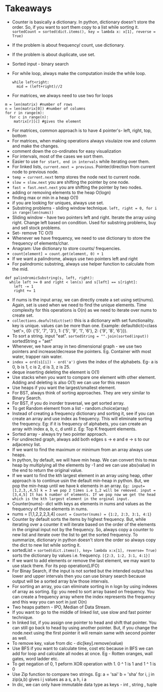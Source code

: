 # Takeaways

- Counter is basically a dictionary. In python, dictionary doesn't store the order. So, if you want to sort them copy to a list while sorting it. `sortedCount = sorted(dict.items(), key = lambda x: x[1], reverse = True)`
- If the problem is about frequency/ count, use dictionary.
- If the problem is about duplicate, use set.
- Sorted input - binary search
- For while loop, always make the computation inside the while loop.

  ```
  while left<right:
    mid = (left+right)//2
  ```

- For matrices, we always need to use two for loops

```
m = len(matrix) #number of rows
n = len(matrix[0]) #number of columns
for r in range(m):
  for c in range(n):
    matrix[r][c] #gives the element
```

- For matrices, common approach is to have 4 pointer's- left, right, top, bottom
- For matrices, when making operations always visulaize row and column and make the changes.
- comment down the co-ordinates for easy visualization
- For intervals, most of the cases we sort them. 
- Easier to use `for start, end in intervals` while iterating over them. 
- For linked lists, `current.next = previous`. Pointer/direction from current node to previous node.
- `temp = current.next` temp stores the node next to current node. 
- `slow = slow.next` you are shifting the pointer by one node. 
- `fast = fast.next.next` you are shifting the pointer by two nodes. 
- adding or removing elements to the heap O(logn)
- finding max or min in a heap O(1)
- if you are looking for uniques, always use set. 
- Substring problems - sliding window technique. `left, right = 0, for i in range(len(nums))`
- Sliding window - have two pointers left and right. Iterate the array using right. Change left based on condition. Used for substring problems, buy and sell stock problems.
- Set- remove TC O(1)
- Whenever we have frequency, we need to use dictionary to store the frequency of elements/char.
- Anagram: Use dictionary to store counts/ frequencies. 
- `count[element] = count.get(element, 0) + 1`
- If we want a palindrome, always use two pointers left and right
- For palindromic substring, always use helper function to calculate from the mid. 
```
def palindromicSubstring(s, left, right):
  while left >= 0 and right < len(s) and s[left] == s[right]:
    left -= 1
    right += 1
```
- If nums is the input array, we can directly create a set using set(nums). Again, set is used when we need to find the unique elements. Time complexity for this operations is O(n) as we need to iterate over nums to create set.
- `collections.deafultdict(set)` this is a dictionary with set functionality. key is unique. values can be more than one. Example: defaultdict(<class 'set'>, {0: {'5', '7', '3'}, 1: {'5', '9', '1', '6'}, 2: {'9', '8', '6'}}).
- To sort a string. input "eat". `sortedString = "".join(sorted(input))` sortedString = "aet"
- Whenever, we have array in two dimensional graph - we use two pointers and increase/decrease the pointers. Eg. Container with most water, trapper rain water.  
- `index = ord(s1[i]) - ord('a')` gives the index of the alphabets. Eg- a is 0, b is 1, c is 2, d is 3, z is 25. 
- deque inserting deleting the element is O(1)
- Use stacks when you want to compare one element with other element. Adding and deleting is also O(1) we can use for this reason
- Use heaps if you want the largest/smallest element.
- For BST, always think of sorting approaches. They are very similar to Binary Search.
- For BST, if you do inorder traversal, we get sorted array. 
- To get Random element from a list - random.choice(array)
- Instead of creating a frequency dictionary and sorting it, see if you can create an
array and use index as frequency. This will eliminate sorting the frequency. Eg: if it is frequency of alphabets, you can create an array with index a, b, c, d until z. Eg: Top K frequent elements.
- Sorted array - always try two pointer approach.
- For undirected graph, always add both edges s -> e and e -> s to our adjacency list.
- If we want to find the maximum or minimum from an array always use heaps.
- In python, by default, we will have min heap. We can convert this to max heap by multiplying all the elements by -1 and we can use abs(value) in the end to return the original value.
- If we want to find the kth largest element in an array using heap, other approach is to continue usin the default min-heap in python. But, we pop the min-heap until we have k elements in an array.
  `Eg: input= [1,2,3,,4,5] k = 3 we pop 2 times i.e 1,2 will be removed. input = [3,4,5] It has k number of elements. If we pop now we get the head which is the kth largest element in the orginal input.`
- Counter(nums)- dict with keys as elements in nums and values as the frequency of those elements in nums.
- nums = [1,1,2,2,2,3,4] `count = Counter(nums) = {1:2, 2:3, 3:1, 4:1}`
- Counter by default sorts the items by highest frequency. But, while iterating over a counter it will iterate based on the order of the elements in the original input not by the frequency. So, always copy a counter to new list and iterate over the list to get the sorted frequency. To summarize, dictionary in python doesn't store the order so always copy the dict to new list while sorting it.
- sortedList = `sorted(dict.items(), key= lambda x:x[1], reverse= True)` sorts the dictionary by values i.e. frequency. `[{2:3, 1:2, 3:1, 4:1}]`
- If we want to add elements or remove the last element, we may want to use stack there. For its pop operation(LIFO)
- For Binay Search, if the input is not sorted but the intended output has lower and upper intervals then you can use binary search because output will be a sorted array b/w those intervals.
- For sorting an array, you can eliminate sorting in n logn by using indexes of array as sorting. Eg: you need to sort array based on frequency. You can create a frequency array where the index represents the frequency and this way you can sort in just O(n)
- Two heaps pattern - IPO, Median of Data Stream.
- If you want to go to the middle of linked list, use slow and fast pointer technique.
- In linked list, if you assign one pointer to head and shift that pointer. You can still go back to head by using another pointer. But, if you change the node.next using the first pointer it will remain same with second pointer as well.
- To remove key, value from dic - dic[key].remove(value)
- Use BFS if you want to calculate time, cost etc because in BFS we can add for loop and calculate all nodes at once. Eg - Rotten oranges, wall gates, word ladder etc.
- To get negation of 0, 1 peform XOR operation with 1. 0 ^ 1 is 1 and 1 ^ 1 is 0
- Use Zip function to compare two strings. Eg: a = 'sai' b = 'sha' for i, j in zip(a,b) gives i j values as a s, a h, i a
- In dic, we can only have immutable data type as keys - int , string , tuple